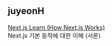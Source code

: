 <h2>juyeonH</h2><a href="https://www.notion.so/study66/How-Next-js-Works-ec726b3ec7b44e7a871ea36b1588bcad#d0d5260aa5224a44b1a5de6c34113b28">Next.js Learn (How Next.js Works)</a><br>Next.js 기본 동작에 대한 이해 (서론)